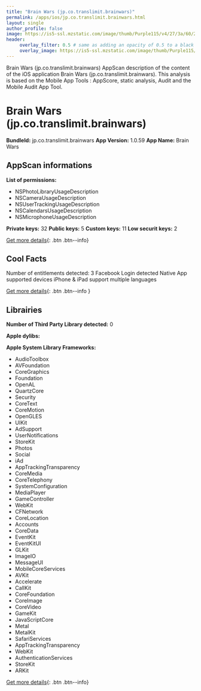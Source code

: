 ```yaml
---
title: "Brain Wars (jp.co.translimit.brainwars)"
permalink: /apps/ios/jp.co.translimit.brainwars.html
layout: single
author_profile: false
image: https://is5-ssl.mzstatic.com/image/thumb/Purple115/v4/27/3a/60/273a60e3-d79b-4aa9-7f88-9a2e8f07e9ed/source/512x512bb.jpg
header: 
     overlay_filter: 0.5 # same as adding an opacity of 0.5 to a black background
     overlay_image: https://is5-ssl.mzstatic.com/image/thumb/Purple115/v4/27/3a/60/273a60e3-d79b-4aa9-7f88-9a2e8f07e9ed/source/512x512bb.jpg
---
```

Brain Wars (jp.co.translimit.brainwars) AppScan description of the content of the iOS application Brain Wars (jp.co.translimit.brainwars). This analysis is based on the Mobile App Tools : AppScore, static analysis, Audit and the Mobile Audit App Tool.

# Brain Wars (jp.co.translimit.brainwars)

**BundleId:** jp.co.translimit.brainwars
**App Version:** 1.0.59
**App Name:** Brain Wars


## AppScan informations 

**List of permissions:** 
- NSPhotoLibraryUsageDescription
- NSCameraUsageDescription
- NSUserTrackingUsageDescription
- NSCalendarsUsageDescription
- NSMicrophoneUsageDescription
  
  
**Private keys:** 32
**Public keys:** 5
**Custom keys:** 11
**Low securit keys:** 2
  
[Get more details](/pricing.html){: .btn .btn--info}

## Cool Facts

Number of entitlements detected: 3
Facebook Login detected
Native App
supported devices iPhone & iPad
support multiple languages
  
[Get more details](/pricing.html){: .btn .btn--info }

## Librairies 
**Number of Third Party Library detected:** 0


**Apple dylibs:**


**Apple System Library Frameworks:**
- AudioToolbox
- AVFoundation
- CoreGraphics
- Foundation
- OpenAL
- QuartzCore
- Security
- CoreText
- CoreMotion
- OpenGLES
- UIKit
- AdSupport
- UserNotifications
- StoreKit
- Photos
- Social
- iAd
- AppTrackingTransparency
- CoreMedia
- CoreTelephony
- SystemConfiguration
- MediaPlayer
- GameController
- WebKit
- CFNetwork
- CoreLocation
- Accounts
- CoreData
- EventKit
- EventKitUI
- GLKit
- ImageIO
- MessageUI
- MobileCoreServices
- AVKit
- Accelerate
- CallKit
- CoreFoundation
- CoreImage
- CoreVideo
- GameKit
- JavaScriptCore
- Metal
- MetalKit
- SafariServices
- AppTrackingTransparency
- WebKit
- AuthenticationServices
- StoreKit
- ARKit


  
[Get more details](/pricing.html){: .btn .btn--info}

